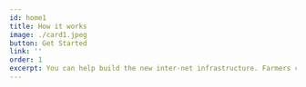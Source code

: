 ```yaml
---
id: home1
title: How it works
image: ./card1.jpeg
button: Get Started
link: ''
order: 1
excerpt: You can help build the new inter-net infrastructure. Farmers connect capacity + compute. All you need is electricity + network + 3node. Link to solution. Get rewarded with tokens. Users reserve capacity.
---
```


